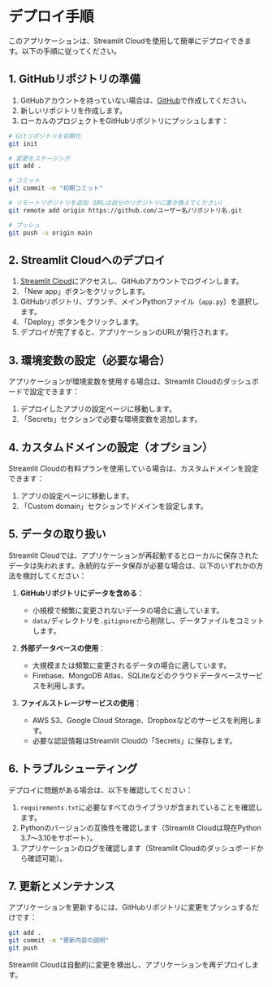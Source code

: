 # デプロイ手順

このアプリケーションは、Streamlit Cloudを使用して簡単にデプロイできます。以下の手順に従ってください。

## 1. GitHubリポジトリの準備

1. GitHubアカウントを持っていない場合は、[GitHub](https://github.com/)で作成してください。
2. 新しいリポジトリを作成します。
3. ローカルのプロジェクトをGitHubリポジトリにプッシュします：

```bash
# Gitリポジトリを初期化
git init

# 変更をステージング
git add .

# コミット
git commit -m "初期コミット"

# リモートリポジトリを追加（URLは自分のリポジトリに置き換えてください）
git remote add origin https://github.com/ユーザー名/リポジトリ名.git

# プッシュ
git push -u origin main
```

## 2. Streamlit Cloudへのデプロイ

1. [Streamlit Cloud](https://streamlit.io/cloud)にアクセスし、GitHubアカウントでログインします。
2. 「New app」ボタンをクリックします。
3. GitHubリポジトリ、ブランチ、メインPythonファイル（`app.py`）を選択します。
4. 「Deploy」ボタンをクリックします。
5. デプロイが完了すると、アプリケーションのURLが発行されます。

## 3. 環境変数の設定（必要な場合）

アプリケーションが環境変数を使用する場合は、Streamlit Cloudのダッシュボードで設定できます：

1. デプロイしたアプリの設定ページに移動します。
2. 「Secrets」セクションで必要な環境変数を追加します。

## 4. カスタムドメインの設定（オプション）

Streamlit Cloudの有料プランを使用している場合は、カスタムドメインを設定できます：

1. アプリの設定ページに移動します。
2. 「Custom domain」セクションでドメインを設定します。

## 5. データの取り扱い

Streamlit Cloudでは、アプリケーションが再起動するとローカルに保存されたデータは失われます。永続的なデータ保存が必要な場合は、以下のいずれかの方法を検討してください：

1. **GitHubリポジトリにデータを含める**：
   - 小規模で頻繁に変更されないデータの場合に適しています。
   - `data/`ディレクトリを`.gitignore`から削除し、データファイルをコミットします。

2. **外部データベースの使用**：
   - 大規模または頻繁に変更されるデータの場合に適しています。
   - Firebase、MongoDB Atlas、SQLiteなどのクラウドデータベースサービスを利用します。

3. **ファイルストレージサービスの使用**：
   - AWS S3、Google Cloud Storage、Dropboxなどのサービスを利用します。
   - 必要な認証情報はStreamlit Cloudの「Secrets」に保存します。

## 6. トラブルシューティング

デプロイに問題がある場合は、以下を確認してください：

1. `requirements.txt`に必要なすべてのライブラリが含まれていることを確認します。
2. Pythonのバージョンの互換性を確認します（Streamlit Cloudは現在Python 3.7〜3.10をサポート）。
3. アプリケーションのログを確認します（Streamlit Cloudのダッシュボードから確認可能）。

## 7. 更新とメンテナンス

アプリケーションを更新するには、GitHubリポジトリに変更をプッシュするだけです：

```bash
git add .
git commit -m "更新内容の説明"
git push
```

Streamlit Cloudは自動的に変更を検出し、アプリケーションを再デプロイします。 
